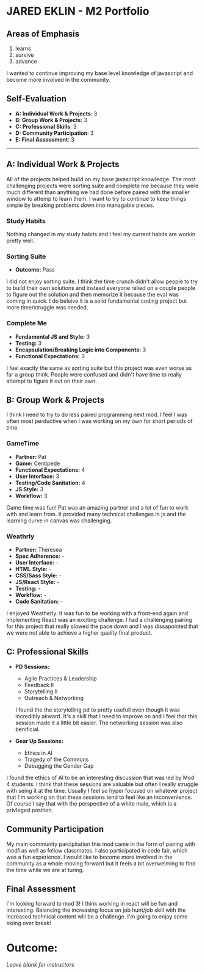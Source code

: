 # JARED EKLIN - M2 Portfolio

## Areas of Emphasis

1. learns
2. survive
3. advance

I wanted to continue improving my base level knowledge of javascript and become more involved in the community.


## Self-Evaluation

* **A: Individual Work & Projects**: 3
* **B: Group Work & Projects**: 3
* **C: Professional Skills**: 3
* **D: Community Participation**: 3
* **E: Final Assessment**: 3

-----------------------

## A: Individual Work & Projects


All of the projects helped build on my base javascript knowledge.  The most challenging projects were sorting suite and complete me because they were much different than anything we had done before paired with the smaller window to attemp to learn them.  I want to try to continue to keep things simple by breaking problems down into managable pieces.


### Study Habits

Nothing changed in my study habits and I feel my current habits are workin pretty well.

### Sorting Suite
* **Outcome:** Pass

I did not enjoy sorting suite. I think the time crunch didn't allow people to try to build their own solutions and instead everyone relied on a couple people to figure out the solution and then memorize it because the eval was coming in quick. I do beleive it is a solid fundamental coding project but more time/struggle was needed.



### Complete Me
* **Fundamental JS and Style:** 3
* **Testing:** 3
* **Encapsulation/Breaking Logic into Components:** 3
* **Functional Expectations:** 3

I feel exactly the same as sorting suite but this project was even worse as far a group think. People were confused and didn't have time to really attempt to figure it out on their own.

## B: Group Work & Projects

I think I need to try to do less paired programming next mod.  I feel I was often most perductive when I was working on my own for short periods of time.

### GameTime
* **Partner:**  Pat
* **Game:** Centipede
* **Functional Expectations:** 4
* **User Interface:** 3
* **Testing/Code Sanitation:** 4
* **JS Style:** 3
* **Workflow:** 3


Game time was fun! Pat was an amazing partner and a lot of fun to work with and learn from.  It provided many technical challenges in js and the learning curve in canvas was challenging.


### Weathrly
* **Partner:** Theresea
* **Spec Adherence:** -
* **User Interface:** -
* **HTML Style:** -
* **CSS/Sass Style:** -
* **JS/React Style:** -
* **Testing:** -
* **Workflow:** -
* **Code Sanitation:** -


I enjoyed Weatherly. It was fun to be working with a front-end again and implementing React was an exciting challenge. I had a challenging pairing for this project that really slowed the pace down and I was dissapointed that we were not able to achieve a higher quality final product. 


## C: Professional Skills

* **PD Sessions:**
  * Agile Practices & Leadership
  * Feedback II
  * Storytelling II
  * Outreach & Networking

  I found the the storytelling pd to pretty usefull even though it was incredibly akward.  It's a skill that I need to improve on and I feel that this session made it a little bit easier.  The networking session was also benificial.


* **Gear Up Sessions:**
  * Ethics in AI
  * Tragedy of the Commons
  * Debugging the Gender Gap

 I found the ethics of AI to be an interesting discussion that was led by Mod 4 students.  I think that these sessions are valuable but often I really struggle with seing it at the time.  Usually I feel so hyper focused on whatever project that I'm working on that these sessions tend to feel like an inconvenience.  Of course I say that with the perspective of a white male, which is a privleged position.

## Community Participation

My main community parcipitation this mod came in the form of pairing with mod1 as well as fellow classmates. I also participated in code fair, which was a fun experience. I would like to become more involved in the community as a whole moving forward but it feels a bit overwelming to find the time while we are at turing.

## Final Assessment

I'm looking forward to mod 3! I think working in react will be fun and interesting. Balancing the increasing focus on job hunt/job skill with the increased technical content will be a challenge.  I'm going to enjoy some skiing over break! 


# Outcome:
_Leave blank for instructors_